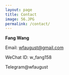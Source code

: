 ```yaml
---
layout: page
title: Contact
image: 56.JPG
permalink: /contact/
---
```


**Fang Wang**

Email: wfaugust@gmail.com 

WeChat ID: w_fang158

Telegram@wfaugust

